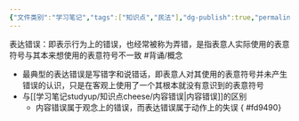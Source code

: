 ```yaml
---
{"文件类别":"学习笔记","tags":["知识点","民法"],"dg-publish":true,"permalink":"/学习笔记studyup/知识点cheese/表达错误/","dgPassFrontmatter":true,"created":"2024-07-17T10:24:55.396+08:00","updated":"2024-10-23T12:02:07.230+08:00"}
---
```


表达错误：即表示行为上的错误，也经常被称为弄错，是指表意人实际使用的表意符号与其本来想使用的表意符号不一致 #背诵/概念 
- 最典型的表达错误是写错字和说错话，即表意人对其使用的表意符号并未产生错误的认识，只是在客观上使用了一个其根本就没有意识到的表意符号
- 与[[学习笔记studyup/知识点cheese/内容错误\|内容错误]]的区别
	- 内容错误属于观念上的错误，而表达错误属于动作上的失误
{ #fd9490}
